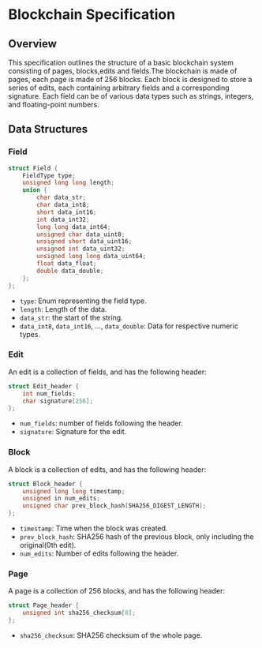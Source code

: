 # Blockchain Specification

## Overview

This specification outlines the structure of a basic blockchain system consisting of pages, blocks,edits and fields.The blockchain is made of pages, each page is made of 256 blocks. Each block is designed to store a series of edits, each containing arbitrary fields and a corresponding signature. Each field can be of various data types such as strings, integers, and floating-point numbers.

## Data Structures

### Field

```c
struct Field {
    FieldType type;
    unsigned long long length;
    union {
        char data_str;
        char data_int8;
        short data_int16;
        int data_int32;
        long long data_int64;
        unsigned char data_uint8;
        unsigned short data_uint16;
        unsigned int data_uint32;
        unsigned long long data_uint64;
        float data_float;
        double data_double;
    };
};
```

- `type`: Enum representing the field type.
- `length`: Length of the data.
- `data_str`: the start of the string.
- `data_int8`, `data_int16`, ..., `data_double`: Data for respective numeric types.

### Edit
An edit is a collection of fields, and has the following header:
```c
struct Edit_header {
    int num_fields;
    char signature[256];
};
```

- `num_fields`: number of fields following the header.
- `signature`: Signature for the edit.

### Block
A block is a collection of edits, and has the following header:
```c
struct Block_header {
    unsigned long long timestamp;
    unsigned in num_edits;
    unsigned char prev_block_hash[SHA256_DIGEST_LENGTH];
};
```

- `timestamp`: Time when the block was created.
- `prev_block_hash`: SHA256 hash of the previous block, only including the original(0th edit).
- `num_edits`: Number of edits following the header.

### Page
 A page is a collection of 256 blocks, and has the following header:
```c
struct Page_header {
    unsigned int sha256_checksum[8];
};
```
- `sha256_checksum`: SHA256 checksum of the whole page.

